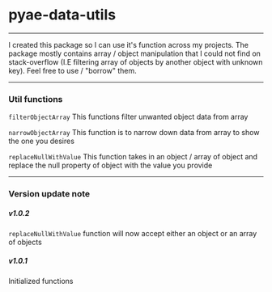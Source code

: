 # pyae-data-utils

---

I created this package so I can use it's function across my projects.
The package mostly contains array / object manipulation that I could not find on stack-overflow (I.E filtering array of objects by another object with unknown key). Feel free to use / "borrow" them.

---

### Util functions

`filterObjectArray`
This functions filter unwanted object data from array

`narrowObjectArray`
This function is to narrow down data from array to show the one you desires

`replaceNullWithValue`
This function takes in an object / array of object and replace the null property of object with the value you provide

---

### Version update note

##### v1.0.2

`replaceNullWithValue` function will now accept either an object or an array of objects

##### v1.0.1

Initialized functions
